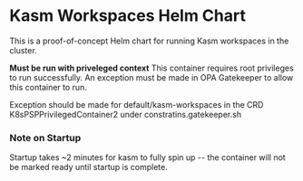 # Kasm Workspaces Helm Chart
This is a proof-of-concept Helm chart for running Kasm workspaces in the cluster.

**Must be run with priveleged context**
This container requires root privileges to run successfully. An exception must be made in OPA Gatekeeper to allow this container to run.

Exception should be made for default/kasm-workspaces in the CRD K8sPSPPrivilegedContainer2 under constratins.gatekeeper.sh

### Note on Startup
Startup takes ~2 minutes for kasm to fully spin up -- the container will not be marked ready until startup is complete.

